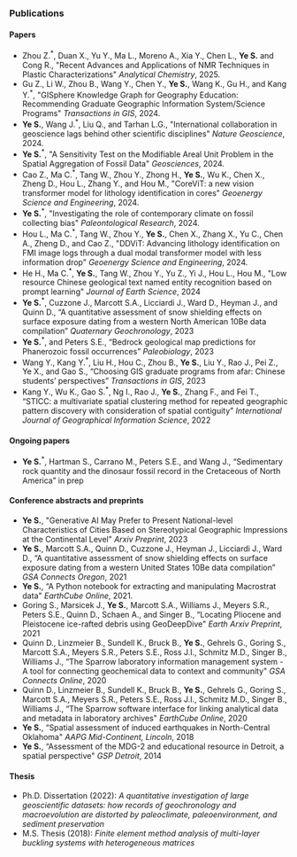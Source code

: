 ### Publications

#### Papers
- Zhou Z.<sup>*</sup>, Duan X., Yu Y., Ma L., Moreno A., Xia Y., Chen L., **Ye S.** and Cong R., "Recent Advances and Applications of NMR Techniques in Plastic Characterizations" _Analytical Chemistry_, 2025.
- Gu Z., Li W., Zhou B., Wang Y., Chen Y., **Ye S.**, Wang K., Gu H., and Kang Y.<sup>*</sup>, "GISphere Knowledge Graph for Geography Education: Recommending Graduate Geographic Information System/Science Programs" _Transactions in GIS_, 2024.
- **Ye S.**, Wang J.<sup>*</sup>, Liu Q., and Tarhan L.G., "International collaboration in geoscience lags behind other scientific disciplines" _Nature Geoscience_, 2024.
- **Ye S.**<sup>*</sup>, "A Sensitivity Test on the Modifiable Areal Unit Problem in the Spatial Aggregation of Fossil Data" _Geosciences_, 2024.
- Cao Z., Ma C.<sup>*</sup>, Tang W., Zhou Y., Zhong H., **Ye S.**, Wu K., Chen X., Zheng D., Hou L., Zhang Y., and Hou M., "CoreViT: a new vision transformer model for lithology identification in cores" _Geoenergy Science and Engineering_, 2024.
- **Ye S.**<sup>*</sup>, "Investigating the role of contemporary climate on fossil collecting bias" _Paleontological Research_, 2024.
- Hou L., Ma C.<sup>*</sup>, Tang W., Zhou Y., **Ye S.**, Chen X., Zhang X., Yu C., Chen A., Zheng D., and Cao Z., "DDViT: Advancing lithology identification on FMI image logs through a dual modal transformer model with less information drop" _Geoenergy Science and Engineering_, 2024.
- He H., Ma C.<sup>*</sup>, **Ye S.**, Tang W., Zhou Y., Yu Z., Yi J., Hou L., Hou M., "Low resource Chinese geological text named entity recognition based on prompt learning" _Journal of Earth Science_, 2024
- **Ye S.**<sup>*</sup>, Cuzzone J., Marcott S.A., Licciardi J., Ward D., Heyman J., and Quinn D., “A quantitative assessment of snow shielding effects on surface exposure dating from a western North American 10Be data compilation” _Quaternary Geochronology_, 2023
- **Ye S.**<sup>*</sup>, and Peters S.E., “Bedrock geological map predictions for Phanerozoic fossil occurrences” _Paleobiology_, 2023
- Wang Y., Kang Y.<sup>*</sup>, Liu H., Hou C., Zhou B., **Ye S.**, Liu Y., Rao J., Pei Z., Ye X., and Gao S., “Choosing GIS graduate programs from afar: Chinese students’ perspectives” _Transactions in GIS_, 2023
- Kang Y., Wu K., Gao S.<sup>*</sup>, Ng I., Rao J., **Ye S.**, Zhang F., and Fei T., “STICC: a multivariate spatial clustering method for repeated geographic pattern discovery with consideration of spatial contiguity” _International Journal of Geographical Information Science_, 2022

#### Ongoing papers
- **Ye S.**<sup>*</sup>, Hartman S., Carrano M., Peters S.E., and Wang J., “Sedimentary rock quantity and the dinosaur fossil record in the Cretaceous of North America” in prep

#### Conference abstracts and preprints
- **Ye S.**, "Generative AI May Prefer to Present National-level Characteristics of Cities Based on Stereotypical Geographic Impressions at the Continental Level" _Arxiv Preprint_, 2023
- **Ye S.**, Marcott S.A., Quinn D., Cuzzone J., Heyman J., Licciardi J., Ward D., “A quantitative assessment of snow shielding effects on surface exposure dating from a western United States 10Be data compilation” _GSA Connects Oregon_, 2021
- **Ye S.**, “A Python notebook for extracting and manipulating Macrostrat data" _EarthCube Online_, 2021.
- Goring S., Marsicek J., **Ye S.**, Marcott S.A., Williams J., Meyers S.R., Peters S.E., Quinn D., Schaen A., and Singer B., “Locating Pliocene and Pleistocene ice-rafted debris using GeoDeepDive" _Earth Arxiv Preprint_, 2021
- Quinn D., Linzmeier B., Sundell K., Bruck B., **Ye S.**, Gehrels G., Goring S., Marcott S.A., Meyers S.R., Peters S.E., Ross J.I., Schmitz M.D., Singer B., Williams J., “The Sparrow laboratory information management system - A tool for connecting geochemical data to context and community" _GSA Connects Online_, 2020
- Quinn D., Linzmeier B., Sundell K., Bruck B., **Ye S.**, Gehrels G., Goring S., Marcott S.A., Meyers S.R., Peters S.E., Ross J.I., Schmitz M.D., Singer B., Williams J., “The Sparrow software interface for linking analytical data and metadata in laboratory archives" _EarthCube Online_, 2020
- **Ye S.**, “Spatial assessment of induced earthquakes in North-Central Oklahoma" _AAPG Mid-Continent, Lincoln_, 2018
- **Ye S.**, “Assessment of the MDG-2 and educational resource in Detroit, a spatial perspective" _GSP Detroit_, 2014

#### Thesis

-   Ph.D. Dissertation (2022): *A quantitative investigation of large geoscientific datasets: how records of geochronology and macroevolution are distorted by paleoclimate, paleoenvironment, and sediment preservation*
-   M.S. Thesis (2018): *Finite element method analysis of multi-layer buckling systems with heterogeneous matrices*
